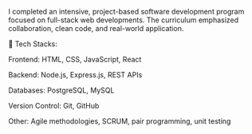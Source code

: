 I completed an intensive, project-based software development program focused on full-stack web developments.
The curriculum emphasized collaboration, clean code, and real-world application.

🔧 Tech Stacks:

Frontend: HTML, CSS, JavaScript, React

Backend: Node.js, Express.js, REST APIs

Databases: PostgreSQL, MySQL

Version Control: Git, GitHub

Other: Agile methodologies, SCRUM, pair programming, unit testing
